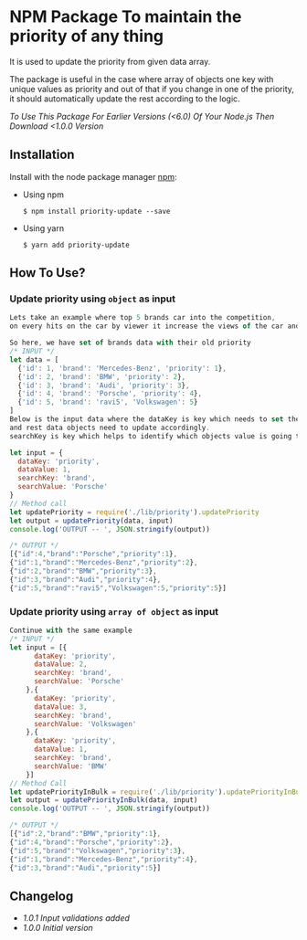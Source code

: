 # NPM Package To maintain the priority of any thing
It is used to update the priority from given data array.  

The package is useful in the case where array of objects one key with unique values as priority and 
out of that if you change in one of the priority, it should automatically update the rest according to the logic.


_To Use This Package For Earlier Versions (<6.0) Of Your Node.js Then Download <1.0.0 Version_

## Installation

Install with the node package manager [npm](http://npmjs.org):

- Using npm
  ```shell
  $ npm install priority-update --save
  ```
- Using yarn
  ```shell
  $ yarn add priority-update
  ```

## How To Use?

### Update priority using `object` as input

```javascript
Lets take an example where top 5 brands car into the competition,
on every hits on the car by viewer it increase the views of the car and at the end of every day we finalized the top priority car and we rate it as a top most priority car brand.

So here, we have set of brands data with their old priority
/* INPUT */
let data = [
  {'id': 1, 'brand': 'Mercedes-Benz', 'priority': 1}, 
  {'id': 2, 'brand': 'BMW', 'priority': 2}, 
  {'id': 3, 'brand': 'Audi', 'priority': 3}, 
  {'id': 4, 'brand': 'Porsche', 'priority': 4}, 
  {'id': 5, 'brand': 'ravi5', 'Volkswagen': 5}
]
Below is the input data where the dataKey is key which needs to set the new priority which is in dataValue
and rest data objects need to update accordingly.
searchKey is key which helps to identify which objects value is going to update.

let input = {
  dataKey: 'priority',
  dataValue: 1,
  searchKey: 'brand',
  searchValue: 'Porsche'
}
// Method call 
let updatePriority = require('./lib/priority').updatePriority
let output = updatePriority(data, input)
console.log('OUTPUT -- ', JSON.stringify(output))

/* OUTPUT */
[{"id":4,"brand":"Porsche","priority":1},
{"id":1,"brand":"Mercedes-Benz","priority":2},
{"id":2,"brand":"BMW","priority":3},
{"id":3,"brand":"Audi","priority":4},
{"id":5,"brand":"ravi5","Volkswagen":5,"priority":5}]
```

### Update priority using `array of object` as input

```javascript
Continue with the same example
/* INPUT */
let input = [{
      dataKey: 'priority',
      dataValue: 2,
      searchKey: 'brand',
      searchValue: 'Porsche'
    },{
      dataKey: 'priority',
      dataValue: 3,
      searchKey: 'brand',
      searchValue: 'Volkswagen'
    },{
      dataKey: 'priority',
      dataValue: 1,
      searchKey: 'brand',
      searchValue: 'BMW'
    }]
// Method Call
let updatePriorityInBulk = require('./lib/priority').updatePriorityInBulk
let output = updatePriorityInBulk(data, input)
console.log('OUTPUT -- ', JSON.stringify(output))

/* OUTPUT */
[{"id":2,"brand":"BMW","priority":1},
{"id":4,"brand":"Porsche","priority":2},
{"id":5,"brand":"Volkswagen","priority":3},
{"id":1,"brand":"Mercedes-Benz","priority":4},
{"id":3,"brand":"Audi","priority":5}]

```

## Changelog

- _1.0.1 Input validations added_
- _1.0.0 Initial version_